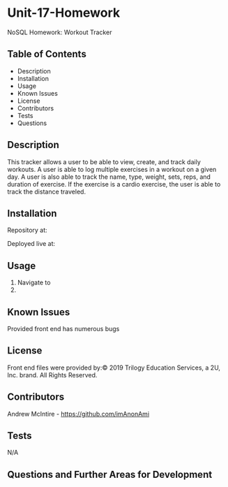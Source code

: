 # Unit-17-Homework
NoSQL Homework: Workout Tracker

## Table of Contents

* Description
* Installation
* Usage
* Known Issues
* License
* Contributors
* Tests
* Questions

## Description
This tracker allows a user to be able to view, create, and track daily workouts. A user is able to log multiple exercises in a workout on a given day. A user is also able to track the name, type, weight, sets, reps, and duration of exercise. If the exercise is a cardio exercise, the user is able to track the distance traveled.

## Installation
Repository at: 

Deployed live at: 

## Usage
1. Navigate to 
2. 

## Known Issues

Provided front end has numerous bugs

## License

Front end files were provided by:© 2019 Trilogy Education Services, a 2U, Inc. brand. All Rights Reserved.

## Contributors

Andrew McIntire - https://github.com/imAnonAmi

## Tests

N/A

## Questions and Further Areas for Development


